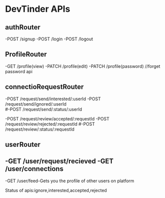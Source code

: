 # DevTinder APIs
## authRouter
-POST /signup
-POST /login
-POST /logout

## ProfileRouter
-GET /profile(view)
-PATCH /profile(edit)
-PATCH /profile(password) //forget password api

## connectioRequestRouter
-POST /request/send/interested/:userId
-POST /request/send/ignored/:userId  
   #-POST /request/send/:status/:userId 

-POST /request/review/accepted/:requestId
-POST /request/review/rejected/:requestId
   #-POST /request/review/:status/:requestId

## userRouter
-GET /user/request/recieved
-GET /user/connections
-
-GET /user/feed-Gets you the profile of other users on platform

Status of apis:ignore,interested,accepted,rejected